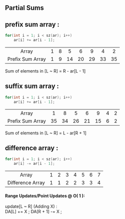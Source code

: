 
## Partial Sums
## prefix sum array : 
```cpp
for(int i = 1; i < sz(ar); i++)
	ar[i] += ar[i - 1];
```
|                  |   |   |   |   |   |   |   |
|:----------------:|:-:|:-:|:-:|:-:|:-:|:-:|:-:|
| Array | 1 | 8 | 5 | 6 | 9 | 4 | 2 |
|Prefix Sum Array | 1 | 9 | 14 | 20 | 29 | 33 | 35 |

Sum of elements in [L ~ R] = R - ar[L - 1]

## suffix sum array :
```cpp
for(int i = 1; i < sz(ar); i++)
	ar[i] += ar[i - 1];
```
|                  |   |   |   |   |   |   |   |
|:----------------:|:-:|:-:|:-:|:-:|:-:|:-:|:-:|
| Array | 1 | 8 | 5 | 6 | 9 | 4 | 2 |
|Prefix Sum Array | 35 | 34 | 26 | 21 | 15 | 6 | 2 |

Sum of elements in [L ~ R] = L - ar[R + 1]

## difference array : 

```cpp
for(int i = 1; i < sz(ar); i++)
	ar[i] -= ar[i - 1];
```
|                  |   |   |   |   |   |   |   |
|:----------------:|:-:|:-:|:-:|:-:|:-:|:-:|:-:|
| Array            | 1 | 2 | 3 | 4 | 5 | 6 | 7 |
| Difference Array | 1 | 1 | 2 | 2 | 3 | 3 | 4 |

#### Range Updates/Point Updates  @ O( 1 ): 
update[L ~ R] (Adding X) :  
DA[L] += X ;  DA[R + 1] -= X ;


